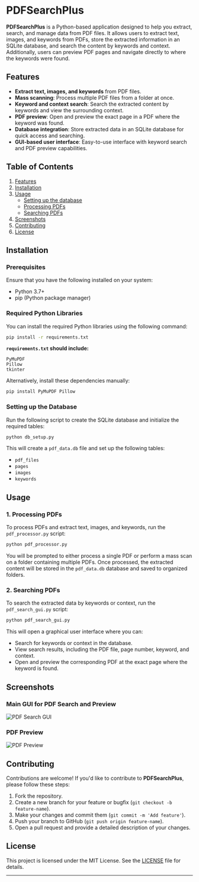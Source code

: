 # PDFSearchPlus

**PDFSearchPlus** is a Python-based application designed to help you extract, search, and manage data from PDF files. It allows users to extract text, images, and keywords from PDFs, store the extracted information in an SQLite database, and search the content by keywords and context. Additionally, users can preview PDF pages and navigate directly to where the keywords were found.

## Features

- **Extract text, images, and keywords** from PDF files.
- **Mass scanning**: Process multiple PDF files from a folder at once.
- **Keyword and context search**: Search the extracted content by keywords and view the surrounding context.
- **PDF preview**: Open and preview the exact page in a PDF where the keyword was found.
- **Database integration**: Store extracted data in an SQLite database for quick access and searching.
- **GUI-based user interface**: Easy-to-use interface with keyword search and PDF preview capabilities.

## Table of Contents

1. [Features](#features)
2. [Installation](#installation)
3. [Usage](#usage)
   - [Setting up the database](#setting-up-the-database)
   - [Processing PDFs](#processing-pdfs)
   - [Searching PDFs](#searching-pdfs)
4. [Screenshots](#screenshots)
5. [Contributing](#contributing)
6. [License](#license)

## Installation

### Prerequisites

Ensure that you have the following installed on your system:

- Python 3.7+
- pip (Python package manager)

### Required Python Libraries

You can install the required Python libraries using the following command:

```bash
pip install -r requirements.txt
```

**`requirements.txt` should include:**
```
PyMuPDF
Pillow
tkinter
```

Alternatively, install these dependencies manually:

```bash
pip install PyMuPDF Pillow
```

### Setting up the Database

Run the following script to create the SQLite database and initialize the required tables:

```bash
python db_setup.py
```

This will create a `pdf_data.db` file and set up the following tables:
- `pdf_files`
- `pages`
- `images`
- `keywords`

## Usage

### 1. Processing PDFs

To process PDFs and extract text, images, and keywords, run the `pdf_processor.py` script:

```bash
python pdf_processor.py
```

You will be prompted to either process a single PDF or perform a mass scan on a folder containing multiple PDFs. Once processed, the extracted content will be stored in the `pdf_data.db` database and saved to organized folders.

### 2. Searching PDFs

To search the extracted data by keywords or context, run the `pdf_search_gui.py` script:

```bash
python pdf_search_gui.py
```

This will open a graphical user interface where you can:
- Search for keywords or context in the database.
- View search results, including the PDF file, page number, keyword, and context.
- Open and preview the corresponding PDF at the exact page where the keyword is found.

## Screenshots

### Main GUI for PDF Search and Preview

![PDF Search GUI](path-to-your-image)

### PDF Preview

![PDF Preview](path-to-your-image)

## Contributing

Contributions are welcome! If you'd like to contribute to **PDFSearchPlus**, please follow these steps:

1. Fork the repository.
2. Create a new branch for your feature or bugfix (`git checkout -b feature-name`).
3. Make your changes and commit them (`git commit -m 'Add feature'`).
4. Push your branch to GitHub (`git push origin feature-name`).
5. Open a pull request and provide a detailed description of your changes.

## License

This project is licensed under the MIT License. See the [LICENSE](LICENSE) file for details.

---
